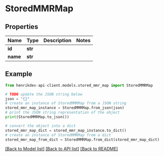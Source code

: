 # StoredMMRMap


## Properties

Name | Type | Description | Notes
------------ | ------------- | ------------- | -------------
**id** | **str** |  | 
**name** | **str** |  | 

## Example

```python
from henrikdev-api-client.models.stored_mmr_map import StoredMMRMap

# TODO update the JSON string below
json = "{}"
# create an instance of StoredMMRMap from a JSON string
stored_mmr_map_instance = StoredMMRMap.from_json(json)
# print the JSON string representation of the object
print(StoredMMRMap.to_json())

# convert the object into a dict
stored_mmr_map_dict = stored_mmr_map_instance.to_dict()
# create an instance of StoredMMRMap from a dict
stored_mmr_map_from_dict = StoredMMRMap.from_dict(stored_mmr_map_dict)
```
[[Back to Model list]](../README.md#documentation-for-models) [[Back to API list]](../README.md#documentation-for-api-endpoints) [[Back to README]](../README.md)


